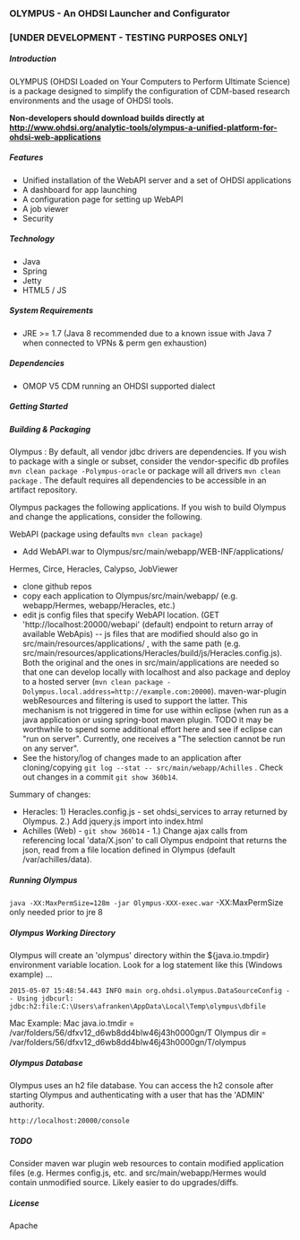 ### OLYMPUS - An OHDSI Launcher and Configurator 
### [UNDER DEVELOPMENT - TESTING PURPOSES ONLY] 

##### Introduction

OLYMPUS (OHDSI Loaded on Your Computers to Perform Ultimate Science) is a package designed to simplify the configuration of CDM-based research environments and the usage of OHDSI tools.  

**Non-developers should download builds directly at http://www.ohdsi.org/analytic-tools/olympus-a-unified-platform-for-ohdsi-web-applications**

##### Features
* Unified installation of the WebAPI server and a set of OHDSI applications
* A dashboard for app launching
* A configuration page for setting up WebAPI
* A job viewer 
* Security

##### Technology
* Java
* Spring
* Jetty
* HTML5 / JS

##### System Requirements
* JRE >= 1.7 (Java 8 recommended due to a known issue with Java 7 when connected to VPNs & perm gen exhaustion)

##### Dependencies
* OMOP V5 CDM running an OHDSI supported dialect

##### Getting Started

##### Building & Packaging
Olympus : By default, all vendor jdbc drivers are dependencies.  If you wish to package with a single or subset, consider the vendor-specific db profiles `mvn clean package -Polympus-oracle` or package will all drivers `mvn clean package` . The default requires all dependencies to be accessible in an artifact repository.

Olympus packages the following applications.  If you wish to build Olympus and change the applications, consider the following.

WebAPI (package using defaults `mvn clean package`)
- Add WebAPI.war to Olympus/src/main/webapp/WEB-INF/applications/

Hermes, Circe, Heracles, Calypso, JobViewer
- clone github repos
- copy each application to Olympus/src/main/webapp/ (e.g. webapp/Hermes, webapp/Heracles, etc.)
- edit js config files that specify WebAPI location. (GET 'http://localhost:20000/webapi' (default) endpoint to return array of available WebApis)
-- js files that are modified should also go in src/main/resources/applications/ , with the same path (e.g. src/main/resources/applications/Heracles/build/js/Heracles.config.js).  Both the original and the ones in src/main/applications are needed so that one can develop locally with localhost and also package and deploy to a hosted server (`mvn clean package -Dolympus.local.address=http://example.com:20000`).  maven-war-plugin webResources and filtering is used to support the latter.  This mechanism is not triggered in time for use within eclipse (when run as a java application or using spring-boot maven plugin.  TODO it may be worthwhile to spend some additional effort here and see if eclipse can "run on server".  Currently, one receives a "The selection cannot be run on any server".
- See the history/log of changes made to an application after cloning/copying `git log --stat -- src/main/webapp/Achilles` .  Check out changes in a commit `git show 360b14`.

Summary of changes:
* Heracles: 1) Heracles.config.js - set ohdsi_services to array returned by Olympus. 2.) Add jquery.js import into index.html
* Achilles (Web) - `git show 360b14` - 1.) Change ajax calls from referencing local 'data/X.json' to call Olympus endpoint that returns the json, read from a file location defined in Olympus (default /var/achilles/data).

##### Running Olympus
`java -XX:MaxPermSize=128m -jar Olympus-XXX-exec.war`
-XX:MaxPermSize only needed prior to jre 8

##### Olympus Working Directory
Olympus will create an 'olympus' directory within the ${java.io.tmpdir} environment variable location.
Look for a log statement like this (Windows example) ...  

```
2015-05-07 15:48:54.443 INFO main org.ohdsi.olympus.DataSourceConfig -  - Using jdbcurl: jdbc:h2:file:C:\Users\afranken\AppData\Local\Temp\olympus\dbfile
```
Mac Example:
Mac java.io.tmdir = /var/folders/56/dfxv12_d6wb8dd4blw46j43h0000gn/T
Olympus dir = /var/folders/56/dfxv12_d6wb8dd4blw46j43h0000gn/T/olympus


##### Olympus Database
Olympus uses an h2 file database.  You can access the h2 console after starting Olympus and authenticating with a user that has the 'ADMIN' authority.
  
`http://localhost:20000/console`

##### TODO
Consider maven war plugin web resources to contain modified application files (e.g. Hermes config.js, etc. and src/main/webapp/Hermes would contain unmodified source.  Likely easier to do upgrades/diffs.
	
##### License
Apache
